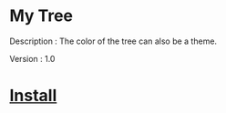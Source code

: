 # My Tree

Description : The color of the tree can also be a theme.

Version : 1.0


# [Install](https://addons.mozilla.org/en-US/firefox/addon/iampsp-com-my-tree/)
